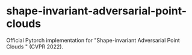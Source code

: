 # shape-invariant-adversarial-point-clouds
Official Pytorch implementation for "Shape-invariant Adversarial Point Clouds " (CVPR 2022).
